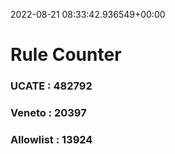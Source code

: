 2022-08-21 08:33:42.936549+00:00
# Rule Counter 
 ### UCATE : 482792

 ### Veneto : 20397

 ### Allowlist : 13924